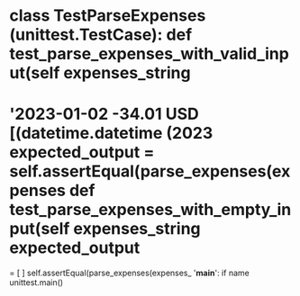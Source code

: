 class TestParseExpenses (unittest.TestCase):
def
test_parse_expenses_with_valid_input(self
expenses_string
=
'2023-01-02 -34.01 USD\
[(datetime.datetime (2023
expected_output = self.assertEqual(parse_expenses(expenses
def test_parse_expenses_with_empty_input(self
expenses_string
expected_output
=
= [ ]
self.assertEqual(parse_expenses(expenses_
'__main__':
if name
unittest.main()